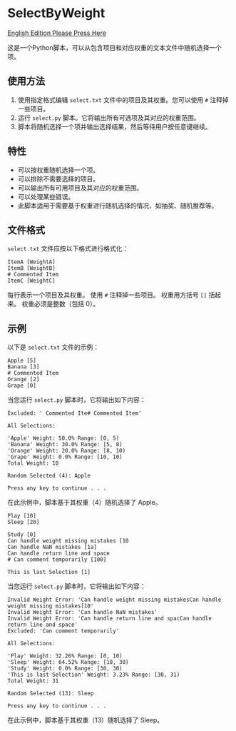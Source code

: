 # SelectByWeight

[English Edition Please Press Here](./README.md)

这是一个Python脚本，可以从包含项目和对应权重的文本文件中随机选择一个项。

## 使用方法

1. 使用指定格式编辑 `select.txt` 文件中的项目及其权重。您可以使用 `#` 注释掉一些项目。
2. 运行 `select.py` 脚本。它将输出所有可选项及其对应的权重范围。
3. 脚本将随机选择一个项并输出选择结果，然后等待用户按任意键继续。

## 特性

- 可以按权重随机选择一个项。
- 可以排除不需要选择的项目。
- 可以输出所有可用项目及其对应的权重范围。
- 可以处理某些错误。
- 此脚本适用于需要基于权重进行随机选择的情况，如抽奖、随机推荐等。

## 文件格式

`select.txt` 文件应按以下格式进行格式化：

```
ItemA [WeightA]
ItemB [WeightB]
# Commented Item
ItemC [WeightC]
```

每行表示一个项目及其权重。
使用 `#` 注释掉一些项目。
权重用方括号 `[]` 括起来。
权重必须是整数（包括 0）。

## 示例

以下是 `select.txt` 文件的示例：

```
Apple [5]
Banana [3]
# Commented Item
Orange [2]
Grape [0]
```

当您运行 `select.py` 脚本时，它将输出如下内容：

```
Excluded: ' Commented Ite# Commented Item'

All Selections:

'Apple' Weight: 50.0% Range: [0, 5)
'Banana' Weight: 30.0% Range: [5, 8)
'Orange' Weight: 20.0% Range: [8, 10)
'Grape' Weight: 0.0% Range: [10, 10)
Total Weight: 10

Random Selected (4): Apple

Press any key to continue . . .
```

在此示例中，脚本基于其权重（4）随机选择了 Apple。

```
Play [10]
Sleep [20]

Study [0]
Can handle weight missing mistakes [10
Can handle NaN mistakes [1a]
Can handle return line and space
# Can comment temporarily [100]

This is last Selection [1]
```

当您运行 `select.py` 脚本时，它将输出如下内容：

```
Invalid Weight Error: 'Can handle weight missing mistakesCan handle weight missing mistakes[10'
Invalid Weight Error: 'Can handle NaN mistakes'
Invalid Weight Error: 'Can handle return line and spacCan handle return line and space'
Excluded: 'Can comment temporarily'

All Selections:

'Play' Weight: 32.26% Range: [0, 10)
'Sleep' Weight: 64.52% Range: [10, 30)
'Study' Weight: 0.0% Range: [30, 30)
'This is last Selection' Weight: 3.23% Range: [30, 31)
Total Weight: 31

Random Selected (13): Sleep

Press any key to continue . . .
```

在此示例中，脚本基于其权重（13）随机选择了 Sleep。
